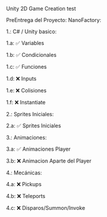 Unity 2D Game Creation test

PreEntrega del Proyecto: NanoFactory:

1.: C# / Unity basico:

1.a:    ✅    Variables

1.b:    ✅    Condicionales

1.c:    ✅    Funciones

1.d:    ❌   Inputs

1.e:    ❌   Colisiones

1.f:    ❌   Instantiate

2.: Sprites Iniciales:

2.a:    ✅    Sprites Iniciales

3.: Animaciones:

3.a:    ✅    Animaciones Player

3.b:    ❌   Animacion Aparte del Player

4.: Mecánicas:

4.a:    ❌   Pickups

4.b:    ❌   Teleports

4.c:    ❌   Disparos/Summon/Invoke

